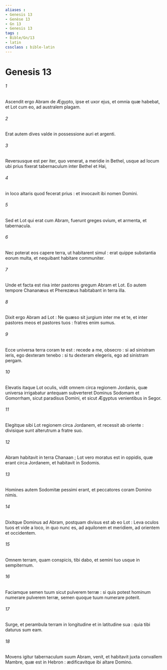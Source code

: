 ```yaml
---
aliases : 
- Genesis 13
- Genèse 13
- Gn 13
- Genesis 13
tags : 
- Bible/Gn/13
- latin
cssclass : bible-latin
---
```


# Genesis 13

###### 1
Ascendit ergo Abram de Ægypto, ipse et uxor ejus, et omnia quæ habebat, et Lot cum eo, ad australem plagam.
###### 2
Erat autem dives valde in possessione auri et argenti.
###### 3
Reversusque est per iter, quo venerat, a meridie in Bethel, usque ad locum ubi prius fixerat tabernaculum inter Bethel et Hai,
###### 4
in loco altaris quod fecerat prius : et invocavit ibi nomen Domini.
###### 5
Sed et Lot qui erat cum Abram, fuerunt greges ovium, et armenta, et tabernacula.
###### 6
Nec poterat eos capere terra, ut habitarent simul : erat quippe substantia eorum multa, et nequibant habitare communiter.
###### 7
Unde et facta est rixa inter pastores gregum Abram et Lot. Eo autem tempore Chananæus et Pherezæus habitabant in terra illa.
###### 8
Dixit ergo Abram ad Lot : Ne quæso sit jurgium inter me et te, et inter pastores meos et pastores tuos : fratres enim sumus.
###### 9
Ecce universa terra coram te est : recede a me, obsecro : si ad sinistram ieris, ego dexteram tenebo : si tu dexteram elegeris, ego ad sinistram pergam.
###### 10
Elevatis itaque Lot oculis, vidit omnem circa regionem Jordanis, quæ universa irrigabatur antequam subverteret Dominus Sodomam et Gomorrham, sicut paradisus Domini, et sicut Ægyptus venientibus in Segor.
###### 11
Elegitque sibi Lot regionem circa Jordanem, et recessit ab oriente : divisique sunt alterutrum a fratre suo.
###### 12
Abram habitavit in terra Chanaan ; Lot vero moratus est in oppidis, quæ erant circa Jordanem, et habitavit in Sodomis.
###### 13
Homines autem Sodomitæ pessimi erant, et peccatores coram Domino nimis.
###### 14
Dixitque Dominus ad Abram, postquam divisus est ab eo Lot : Leva oculos tuos et vide a loco, in quo nunc es, ad aquilonem et meridiem, ad orientem et occidentem.
###### 15
Omnem terram, quam conspicis, tibi dabo, et semini tuo usque in sempiternum.
###### 16
Faciamque semen tuum sicut pulverem terræ : si quis potest hominum numerare pulverem terræ, semen quoque tuum numerare poterit.
###### 17
Surge, et perambula terram in longitudine et in latitudine sua : quia tibi daturus sum eam.
###### 18
Movens igitur tabernaculum suum Abram, venit, et habitavit juxta convallem Mambre, quæ est in Hebron : ædificavitque ibi altare Domino.
